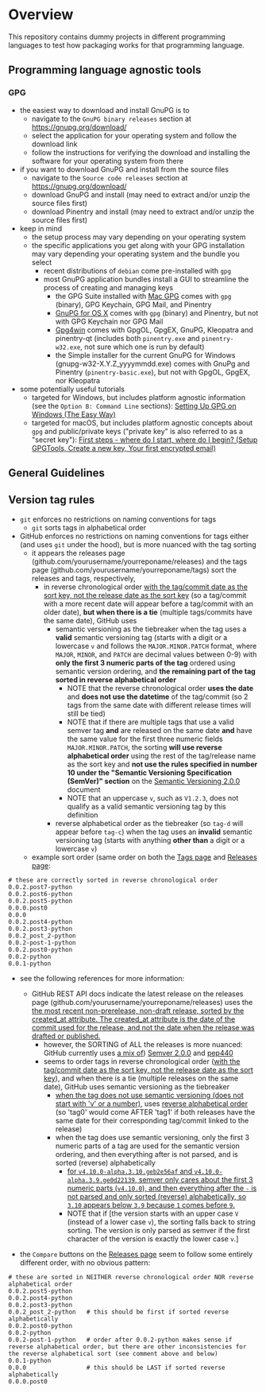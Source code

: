 # Overview

This repository contains dummy projects in different programming languages to test how packaging works for that programming language.


## Programming language agnostic tools

### GPG

  - the easiest way to download and install GnuPG is to
    - navigate to the `GnuPG binary releases` section at https://gnupg.org/download/
    - select the application for your operating system and follow the download link
    - follow the instructions for verifying the download and installing the software for your operating system from there
  - if you want to download GnuPG and install from the source files
    - navigate to the `Source code releases` section at https://gnupg.org/download/
    - download GnuPG and install (may need to extract and/or unzip the source files first)
    - download Pinentry and install (may need to extract and/or unzip the source files first)
  - keep in mind
    - the setup process may vary depending on your operating system
    - the specific applications you get along with your GPG installation may vary depending your operating system and the bundle you select
      - recent distributions of `debian` come pre-installed with `gpg`
      - most GnuPG application bundles install a GUI to streamline the process of creating and managing keys
        - the GPG Suite installed with [Mac GPG](https://gpgtools.org/) comes with `gpg` (binary), GPG Keychain, GPG Mail, and Pinentry
        - [GnuPG for OS X](https://gnupg.org/download/) comes with `gpg` (binary) and Pinentry, but not with GPG Keychain nor GPG Mail
        - [Gpg4win](https://gpg4win.org/download.html) comes with GpgOL, GpgEX, GnuPG, Kleopatra and pinentry-qt (includes both `pinentry.exe` and `pinentry-w32.exe`, not sure which one is run by default)
        - the Simple installer for the current GnuPG for Windows (gnupg-w32-X.Y.Z_yyyymmdd.exe) comes with GnuPg and Pinentry (`pinentry-basic.exe`), but not with GpgOL, GpgEX, nor Kleopatra
- some potentially useful tutorials
  - targeted for Windows, but includes platform agnostic information (see the `Option B: Command Line` sections): [Setting Up GPG on Windows (The Easy Way)](https://www.git-tower.com/blog/setting-up-gpg-windows/)
  - targeted for macOS, but includes platform agnostic concepts about `gpg` and public/private keys ("private key" is also referred to as a "secret key"): [First steps - where do I start, where do I begin? (Setup GPGTools, Create a new key, Your first encrypted email)](https://gpgtools.tenderapp.com/kb/how-to/first-steps-where-do-i-start-where-do-i-begin-setup-gpgtools-create-a-new-key-your-first-encrypted-email)


## General Guidelines

## Version tag rules

- `git` enforces no restrictions on naming conventions for tags
  - `git` sorts tags in alphabetical order
- GitHub enforces no restrictions on naming conventions for tags either (and uses `git` under the hood), but is more nuanced with the tag sorting
  - it appears the releases page (github.com/yourusername/yourreponame/releases) and the tags page (github.com/yourusername/yourreponame/tags) sort the releases and tags, respectively,
    - in reverse chronological order [with the tag/commit date as the sort key, not the release date as the sort key](https://github.com/Shadowsocks-NET/QvStaticBuild/releases#discussioncomment-1728546) (so a tag/commit with a more recent date will appear before a tag/commit with an older date), **but when there is a tie** (multiple tags/commits have the same date), GitHub uses
      - semantic versioning as the tiebreaker when the tag uses a **valid** semantic versioning tag (starts with a digit or a lowercase `v` and follows the `MAJOR.MINOR.PATCH` format, where `MAJOR`, `MINOR`, and `PATCH` are decimal values between 0-9) with **only the first 3 numeric parts of the tag** ordered using semantic version ordering, and **the remaining part of the tag sorted in reverse alphabetical order**
        - NOTE that the reverse chronological order **uses the date** and **does not use the datetime** of the tag/commit (so 2 tags from the same date with different release times will still be tied)
        - NOTE that if there are multiple tags that use a valid semver tag **and** are released on the same date **and** have the same value for the first three numeric fields `MAJOR.MINOR.PATCH`, the sorting **will use reverse alphabetical order** using the rest of the tag/release name as the sort key and **not use the rules specified in number 10 under the "Semantic Versioning Specification (SemVer)" section** on the [Semantic Versioning 2.0.0](https://semver.org/) document
        - NOTE that an uppercase `v`, such as `V1.2.3`, does not qualify as a valid semantic versioning tag by this definition
      - reverse alphabetical order as the tiebreaker (so `tag-d` will appear before `tag-c`) when the tag uses an **invalid** semantic versioning tag (starts with anything **other than** a digit or a lowercase `v`)
  - example sort order (same order on both the [Tags page](https://github.com/shailshouryya/test-project/tags) and [Releases page](https://github.com/shailshouryya/test-project/releases):
```
# these are correctly sorted in reverse chronological order
0.0.2.post7-python
0.0.2.post6-python
0.0.2.post5-python
0.0.0.post0
0.0.0
0.0.2.post4-python
0.0.2.post3-python
0.0.2_post_2-python
0.0.2-post-1-python
0.0.2.post0-python
0.0.2-python
0.0.1-python
```
  - see the following references for more information:
    - GitHub REST API docs indicate the latest release on the releases page (github.com/yourusername/yourreponame/releases) uses the [the most recent non-prerelease, non-draft release, sorted by the created_at attribute. The created_at attribute is the date of the commit used for the release, and not the date when the release was drafted or published.](https://docs.github.com/en/rest/releases/releases?apiVersion=2022-11-28#get-the-latest-release)
      - however, the SORTING of ALL the releases is more nuanced: GitHub currently uses [a mix of](https://github.com/Shadowsocks-NET/QvStaticBuild/releases#discussioncomment-4697709)) [Semver 2.0.0](https://semver.org/spec/v2.0.0.html) and [pep440](https://peps.python.org/pep-0440/)
      - seems to order tags in reverse chronological order ([with the tag/commit date as the sort key, not the release date as the sort key](https://github.com/Shadowsocks-NET/QvStaticBuild/releases#discussioncomment-1728546)), and when there is a tie (multiple releases on the same date), GitHub uses semantic versioning as the tiebreaker
        - [when the tag does not use semantic versioning (does not start with 'v' or a number)](https://github.com/community/community/discussions/8226#discussioncomment-1853768), uses [reverse alphabetical order](https://github.com/community/community/discussions/8226#discussioncomment-1982190) (so 'tag0' would come AFTER 'tag1' if both releases have the same date for their corresponding tag/commit linked to the release)
        - when the tag does use semantic versioning, only the first 3 numeric parts of a tag are used for the semantic version ordering, and then everything after is not parsed, and is sorted (reverse) alphabetically
          - [for `v4.10.0-alpha.3.10.geb2e56af` and `v4.10.0-alpha.3.9.ge0d22139`, semver only cares about the first 3 numeric parts (`v4.10.0`), and then everything after the `-` is not parsed and only sorted (reverse) alphabetically, so `3.10` appears below `3.9` because `1` comes before `9`.](https://github.com/Shadowsocks-NET/QvStaticBuild/releases#discussioncomment-4694630)
          - NOTE that if [the version starts with an upper case `V` (instead of a lower case `v`), the sorting falls back to string sorting. The version is only parsed as semver if the first character of the version is exactly the lower case `v`.]

- the `Compare` buttons on the [Releases page](https://github.com/shailshouryya/test-project/releases) seem to follow some entirely different order, with no obvious pattern:
```
# these are sorted in NEITHER reverse chronological order NOR reverse alphabetical order
0.0.2.post5-python
0.0.2.post4-python
0.0.2.post3-python
0.0.2_post_2-python   # this should be first if sorted reverse alphabetically
0.0.2.post0-python
0.0.2-python
0.0.2-post-1-python   # order after 0.0.2-python makes sense if reverse alphabetical order, but there are other inconsistencies for the reverse alphabetical sort (see comment above and below)
0.0.1-python
0.0.0                 # this should be LAST if sorted reverse alphabetically
0.0.0.post0
```
